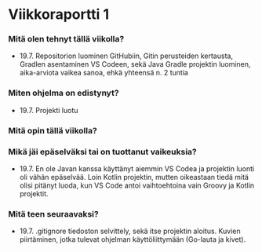 # Viikkoraportti 1

### Mitä olen tehnyt tällä viikolla?

- 19.7. Repositorion luominen GitHubiin, Gitin perusteiden kertausta, Gradlen asentaminen VS Codeen, sekä Java Gradle projektin luominen, aika-arviota vaikea sanoa, ehkä yhteensä n. 2 tuntia

### Miten ohjelma on edistynyt?

- 19.7. Projekti luotu

### Mitä opin tällä viikolla?

### Mikä jäi epäselväksi tai on tuottanut vaikeuksia?

- 19.7. En ole Javan kanssa käyttänyt aiemmin VS Codea ja projektin luonti oli vähän epäselvää. Loin Kotlin projektin, mutten oikeastaan tiedä mitä olisi pitänyt luoda, kun VS Code antoi vaihtoehtoina vain Groovy ja Kotlin projektit. 

### Mitä teen seuraavaksi?

- 19.7. .gitignore tiedoston selvittely, sekä itse projektin aloitus. Kuvien piirtäminen, jotka tulevat ohjelman käyttöliittymään (Go-lauta ja kivet).

